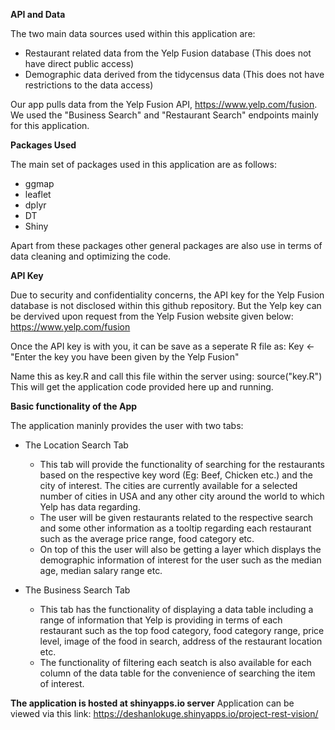 **API and Data**

The two main data sources used within this application are:
- Restaurant related data from the Yelp Fusion database
(This does not have direct public access) 
- Demographic data derived from the tidycensus data
(This does not have restrictions to the data access)

Our app pulls data from the Yelp Fusion API, https://www.yelp.com/fusion. 
We used the "Business Search" and "Restaurant Search" endpoints mainly for this application.
 

**Packages Used**

The main set of packages used in this application are as follows:
- ggmap
- leaflet
- dplyr
- DT
- Shiny

Apart from these packages other general packages are also use in terms of data cleaning and optimizing the code.

**API Key**

Due to security and confidentiality concerns, the API key for the Yelp Fusion database is not disclosed within this github repository.
But the Yelp key can be dervived upon request from the Yelp Fusion website given below:
 https://www.yelp.com/fusion
 
Once the API key is with you, it can be save as a seperate R file as:
Key <- "Enter the key you have been given by the Yelp Fusion"

Name this as key.R and call this file within the server using:
source("key.R") 
This will get the application code provided here up and running.

**Basic functionality of the App**

The application maninly provides the user with two tabs:

- The Location Search Tab
  - This tab will provide the functionality of searching for the restaurants based on the respective key word (Eg: Beef, Chicken etc.) and the city of interest. The cities are currently available for a selected number of cities in USA and any other city around the world to which Yelp has data regarding.
  - The user will be given restaurants related to the respective search and some other information as a tooltip regarding each restaurant such as the average price range, food category etc. 
  - On top of this the user will also be getting a layer which displays the demographic information of interest for the user such as the median age, median salary range etc.
  
- The Business Search Tab
  - This tab has the functionality of displaying a data table including a range of information that Yelp is providing in terms of each restaurant such as the top food category, food category range, price level, image of the food in search, address of the restaurant location etc.
  - The functionality of filtering each seatch is also available for each column of the data table for the convenience of searching the item of interest.

**The application is hosted at shinyapps.io server**
Application can be viewed via this link: https://deshanlokuge.shinyapps.io/project-rest-vision/
